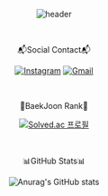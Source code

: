<div align="center">
  
![header](https://capsule-render.vercel.app/api?type=wave&color=0:FFDDDD,100:FFA7A7&animation=twinkling&height=300&text=@SunYoung&fontSize=78&fontColor=FFFCFC&fontAlignY=34&)

  &nbsp;
  
  
📬Social Contact📬
  
  [![Instagram](https://img.shields.io/badge/Instagram-E4405F?style=flat-square&logo=Instagram&logoColor=white)](https://www.instagram.com/sun_0_610/) [![Gmail](https://img.shields.io/badge/Gmail-EA4335?style=flat-square&logo=Gmail&logoColor=white)](mailto:haesoo9410@gmail.com)

&nbsp;&nbsp;
  
👑BaekJoon Rank👑

[![Solved.ac
프로필](http://mazassumnida.wtf/api/v2/generate_badge?boj=psy010610)](https://solved.ac/.psy010610)
  
  &nbsp;&nbsp;
  
📊GitHub Stats📊
  
![Anurag's GitHub stats](https://github-readme-stats.vercel.app/api?username=psun0610&show_icons=true&theme=swift)
  
  &nbsp;&nbsp;&nbsp;
  
